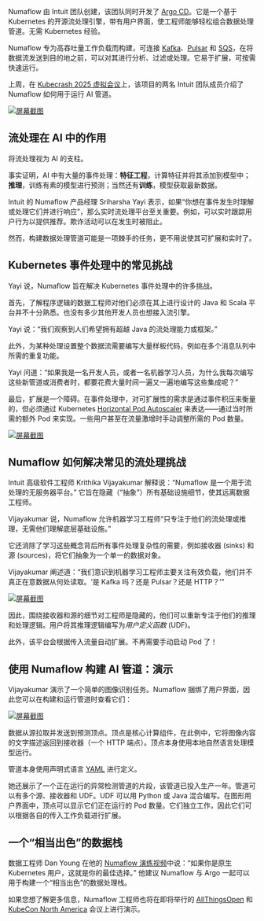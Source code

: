 Numaflow 由 Intuit 团队创建，该团队同时开发了 [Argo CD](https://thenewstack.io/survey-argocd-leaves-flux-and-other-gitops-platforms-behind/)。它是一个基于 Kubernetes 的开源流处理引擎，带有用户界面，使工程师能够轻松组合数据处理管道。无需 Kubernetes 经验。

Numaflow 专为高吞吐量工作负载而构建，可连接 [Kafka](https://thenewstack.io/apache-kafka-4-1-the-3-big-things-developers-need-to-know/)、[Pulsar](https://thenewstack.io/need-to-scale-apache-kafka-switch-to-apache-pulsar/) 和 [SQS](https://thenewstack.io/testing-microservices-message-isolation-for-kafka-sqs-more/)，在将数据流发送到目的地之前，可以对其进行分析、过滤或处理。它易于扩展，可按需快速运行。

上周，在 [Kubecrash 2025 虚拟会议](https://www.kubecrash.io/)上，该项目的两名 Intuit 团队成员介绍了 Numaflow 如何用于运行 AI 管道。

[![屏幕截图](https://cdn.thenewstack.io/media/2025/10/d83ad6d0-kubecrash-numaflow-01.png)](https://cdn.thenewstack.io/media/2025/10/d83ad6d0-kubecrash-numaflow-01.png)

## 流处理在 AI 中的作用

将流处理视为 AI 的支柱。

事实证明，AI 中有大量的事件处理：**特征工程**，计算特征并将其添加到模型中；**推理**，训练有素的模型进行预测；当然还有**训练**，模型获取最新数据。

Intuit 的 Numaflow 产品经理 Sriharsha Yayi 表示，如果“你想在事件发生时理解或处理它们并进行响应”，那么实时流处理平台至关重要。例如，可以实时跟踪用户行为以提供推荐。欺诈活动可以在发生时被阻止。

然而，构建数据处理管道可能是一项棘手的任务，更不用说使其可扩展和实时了。

## Kubernetes 事件处理中的常见挑战

Yayi 说，Numaflow 旨在解决 Kubernetes 事件处理中的许多挑战。

首先，了解程序逻辑的数据工程师对他们必须在其上进行设计的 Java 和 Scala 平台并不十分熟悉。也没有多少其他开发人员也想接入流引擎。

Yayi 说：“我们观察到人们希望拥有超越 Java 的流处理能力或框架。”

此外，为某种处理设置整个数据流需要编写大量样板代码，例如在多个消息队列中所需的重复功能。

Yayi 问道：“如果我是一名开发人员，或者一名机器学习人员，为什么我每次编写这些新管道或消费者时，都要花费大量时间一遍又一遍地编写这些集成呢？”

最后，扩展是一个障碍。在事件处理中，对可扩展性的需求是通过事件积压来衡量的，但必须通过 Kubernetes [Horizontal Pod Autoscaler](https://kubernetes.io/docs/tasks/run-application/horizontal-pod-autoscale/) 来表达——通过当时所需的额外 Pod 来实现。一些用户甚至在流量激增时手动调整所需的 Pod 数量。

[![屏幕截图](https://cdn.thenewstack.io/media/2025/10/80598db5-kubecrash-numaflow-02.png)](https://cdn.thenewstack.io/media/2025/10/80598db5-kubecrash-numaflow-02.png)

## Numaflow 如何解决常见的流处理挑战

Intuit 高级软件工程师 Krithika Vijayakumar 解释说：“Numaflow 是一个用于流处理的无服务器平台。” 它旨在隐藏（“抽象”）所有基础设施细节，使其远离数据工程师。

Vijayakumar 说，Numaflow 允许机器学习工程师“只专注于他们的流处理或推理，无需他们理解底层基础设施。”

它还消除了学习这些概念背后所有事件处理复杂性的需要，例如接收器 (sinks) 和源 (sources)，将它们抽象为一个单一的数据对象。

Vijayakumar 阐述道：“我们意识到机器学习工程师主要关注有效负载，他们并不真正在意数据从何处读取。‘是 Kafka 吗？还是 Pulsar？还是 HTTP？’”

[![屏幕截图](https://cdn.thenewstack.io/media/2025/10/ab355faf-kubecrash-numaflow-04.png)](https://cdn.thenewstack.io/media/2025/10/ab355faf-kubecrash-numaflow-04.png)

因此，围绕接收器和源的细节对工程师是隐藏的，他们可以重新专注于他们的推理和处理逻辑。用户将其推理逻辑编写为*用户定义函数* (UDF)。

此外，该平台会根据传入流量自动扩展。不再需要手动启动 Pod 了！

## 使用 Numaflow 构建 AI 管道：演示

Vijayakumar 演示了一个简单的图像识别任务。Numaflow 捆绑了用户界面，因此您可以在构建和运行管道时查看它们：

[![屏幕截图](https://cdn.thenewstack.io/media/2025/10/84de75da-kubecrash-numaflow-06.png)](https://cdn.thenewstack.io/media/2025/10/84de75da-kubecrash-numaflow-06.png)

数据从源拉取并发送到预测顶点。顶点是核心计算组件，在此例中，它将图像内容的文字描述返回到接收器（一个 HTTP 端点）。顶点本身使用本地自然语言处理模型运行。

管道本身使用声明式语言 [YAML](https://thenewstack.io/with-yamlscript-yaml-becomes-a-proper-programming-language/) 进行定义。

她还展示了一个正在运行的异常检测管道的片段，该管道已投入生产一年。管道可以有多个源、接收器和 UDF。UDF 可以用 Python 或 Java 混合编写。在图形用户界面中，顶点可以显示它们正在运行的 Pod 数量。它们独立工作，因此它们可以根据各自的传入工作负载进行扩展。

## 一个“相当出色”的数据栈

数据工程师 Dan Young 在他的 [Numaflow 演练视频](https://www.youtube.com/watch?v=zQ170JcbdCo&t=408s)中说：“如果你是原生 Kubernetes 用户，这就是你的最佳选择。” 他建议 Numaflow 与 Argo 一起可以用于构建一个“相当出色”的数据处理栈。

如果您想了解更多信息，Numaflow 工程师也将在即将举行的 [AllThingsOpen](https://www.eventbrite.com/e/all-things-open-2025-tickets-1092602165489?discount=TNS2025) 和 [KubeCon North America](https://events.linuxfoundation.org/kubecon-cloudnativecon-north-america/?utm_source=the+new+stack&utm_medium=referral&utm_campaign=event) 会议上进行演示。